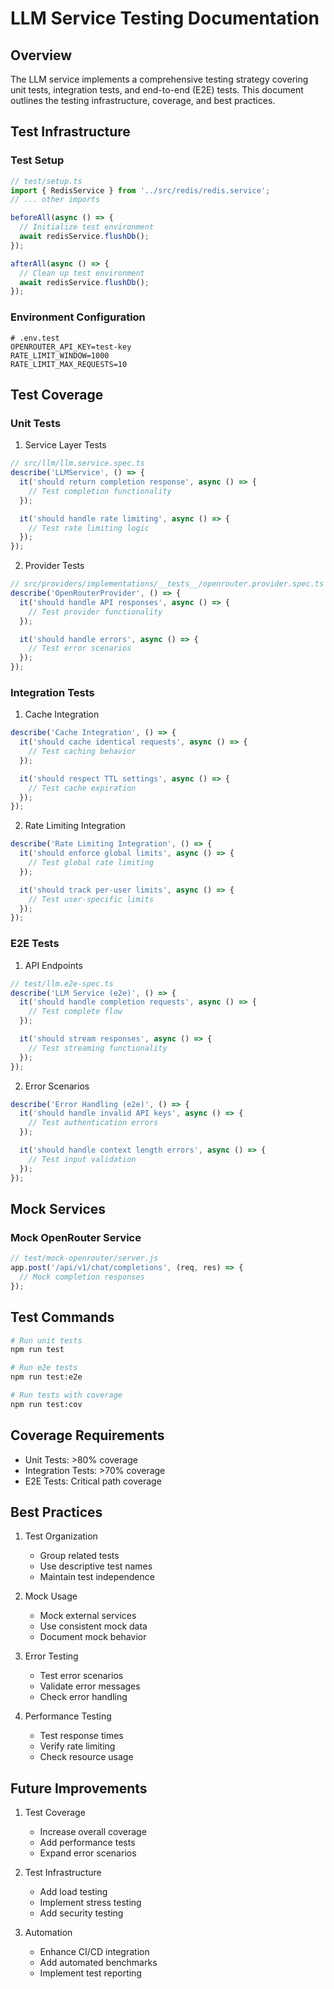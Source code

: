 # LLM Service Testing Documentation

## Overview

The LLM service implements a comprehensive testing strategy covering unit tests, integration tests, and end-to-end (E2E) tests. This document outlines the testing infrastructure, coverage, and best practices.

## Test Infrastructure

### Test Setup
```typescript
// test/setup.ts
import { RedisService } from '../src/redis/redis.service';
// ... other imports

beforeAll(async () => {
  // Initialize test environment
  await redisService.flushDb();
});

afterAll(async () => {
  // Clean up test environment
  await redisService.flushDb();
});
```

### Environment Configuration
```env
# .env.test
OPENROUTER_API_KEY=test-key
RATE_LIMIT_WINDOW=1000
RATE_LIMIT_MAX_REQUESTS=10
```

## Test Coverage

### Unit Tests

1. Service Layer Tests
```typescript
// src/llm/llm.service.spec.ts
describe('LLMService', () => {
  it('should return completion response', async () => {
    // Test completion functionality
  });

  it('should handle rate limiting', async () => {
    // Test rate limiting logic
  });
});
```

2. Provider Tests
```typescript
// src/providers/implementations/__tests__/openrouter.provider.spec.ts
describe('OpenRouterProvider', () => {
  it('should handle API responses', async () => {
    // Test provider functionality
  });

  it('should handle errors', async () => {
    // Test error scenarios
  });
});
```

### Integration Tests

1. Cache Integration
```typescript
describe('Cache Integration', () => {
  it('should cache identical requests', async () => {
    // Test caching behavior
  });

  it('should respect TTL settings', async () => {
    // Test cache expiration
  });
});
```

2. Rate Limiting Integration
```typescript
describe('Rate Limiting Integration', () => {
  it('should enforce global limits', async () => {
    // Test global rate limiting
  });

  it('should track per-user limits', async () => {
    // Test user-specific limits
  });
});
```

### E2E Tests

1. API Endpoints
```typescript
// test/llm.e2e-spec.ts
describe('LLM Service (e2e)', () => {
  it('should handle completion requests', async () => {
    // Test complete flow
  });

  it('should stream responses', async () => {
    // Test streaming functionality
  });
});
```

2. Error Scenarios
```typescript
describe('Error Handling (e2e)', () => {
  it('should handle invalid API keys', async () => {
    // Test authentication errors
  });

  it('should handle context length errors', async () => {
    // Test input validation
  });
});
```

## Mock Services

### Mock OpenRouter Service
```typescript
// test/mock-openrouter/server.js
app.post('/api/v1/chat/completions', (req, res) => {
  // Mock completion responses
});
```

## Test Commands

```bash
# Run unit tests
npm run test

# Run e2e tests
npm run test:e2e

# Run tests with coverage
npm run test:cov
```

## Coverage Requirements

- Unit Tests: >80% coverage
- Integration Tests: >70% coverage
- E2E Tests: Critical path coverage

## Best Practices

1. Test Organization
   - Group related tests
   - Use descriptive test names
   - Maintain test independence

2. Mock Usage
   - Mock external services
   - Use consistent mock data
   - Document mock behavior

3. Error Testing
   - Test error scenarios
   - Validate error messages
   - Check error handling

4. Performance Testing
   - Test response times
   - Verify rate limiting
   - Check resource usage

## Future Improvements

1. Test Coverage
   - Increase overall coverage
   - Add performance tests
   - Expand error scenarios

2. Test Infrastructure
   - Add load testing
   - Implement stress testing
   - Add security testing

3. Automation
   - Enhance CI/CD integration
   - Add automated benchmarks
   - Implement test reporting